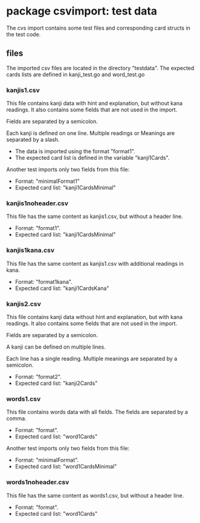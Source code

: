 # package csvimport: test data

The cvs import contains some test files and
corresponding card structs in the test code.

## files

The imported csv files are located in the directory "testdata".
The expected cards lists are defined in kanji\_test.go and
word\_test.go

### kanjis1.csv

This file contains kanji data with hint and explanation,
but without kana readings. It also contains some fields that
are not used in the import.

Fields are separated by a semicolon.

Each kanji is defined on one line.
Multiple readings or Meanings are separated by a slash.

* The data is imported using the format "format1".
* The expected card list is defined in the variable "kanji1Cards".

Another test imports only two fields from this file:

* Format: "minimalFormat1"
* Expected card list: "kanji1CardsMinimal"


### kanjis1noheader.csv

This file has the same content as kanjis1.csv, but without a
header line.

* Format: "format1".
* Expected card list: "kanji1CardsMinimal"


### kanjis1kana.csv

This file has the same content as kanjis1.csv with additional
readings in kana.

* Format: "format1kana".
* Expected card list: "kanji1CardsKana"

### kanjis2.csv

This file contains kanji data without hint and explanation,
but with kana readings. It also contains some fields that
are not used in the import.

Fields are separated by a semicolon.

A kanji can be defined on multiple lines.

Each line has a single reading.
Multiple meanings are separated by a semicolon.

* Format: "format2".
* Expected card list: "kanji2Cards"

### words1.csv

This file contains words data with all fields.
The fields are separated by a comma.

* Format: "format".
* Expected card list: "word1Cards"

Another test imports only two fields from this file:

* Format: "minimalFormat".
* Expected card list: "word1CardsMinimal"


### words1noheader.csv

This file has the same content as words1.csv, but without a
header line.

* Format: "format".
* Expected card list: "word1Cards"

